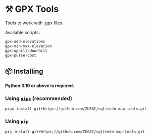 # ⚒ GPX Tools

Tools to work with .gpx files

Available scripts:
```sh
gpx-add-elevations
gpx-min-max-elevation
gpx-uphill-downhill
gpx-pulse-cost
```

## 📦 Installing

**Python 3.10 or above is required.**

### Using [`pipx`](https://github.com/pypa/pipx) (recommended)

```sh
pipx install git+https://github.com/ZUB3C/sqlitedb-map-tools.git
```

### Using `pip`

```sh
pip install git+https://github.com/ZUB3C/sqlitedb-map-tools.git
```

